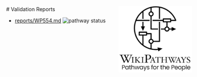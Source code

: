 <img style="float: right; width: 200px" src="logo.png" />
# Validation Reports

* [reports/WP554.md](reports/WP554.md) <img alt="pathway status" src="https://img.shields.io/endpoint?url=https://wikipathways.org/SARS-CoV-2-WikiPathways/reports/reports/WP554.json">
